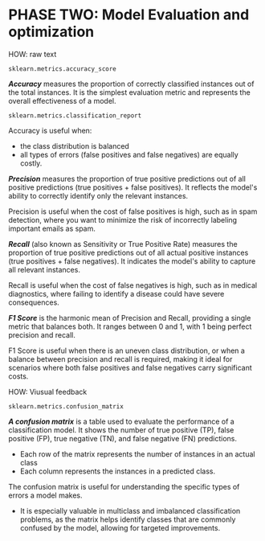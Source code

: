 # PHASE TWO: Model Evaluation and optimization 

HOW: raw text 

```
sklearn.metrics.accuracy_score
```

**_Accuracy_** measures the proportion of correctly classified instances out of the total instances. It is the simplest evaluation metric and represents the overall effectiveness of a model.

```
sklearn.metrics.classification_report
```
Accuracy is useful when: 
- the class distribution is balanced
- all types of errors (false positives and false negatives) are equally costly.

**_Precision_** measures the proportion of true positive predictions out of all positive predictions (true positives + false positives). It reflects the model's ability to correctly identify only the relevant instances.

Precision is useful when the cost of false positives is high, such as in spam detection, where you want to minimize the risk of incorrectly labeling important emails as spam.

**_Recall_** (also known as Sensitivity or True Positive Rate) measures the proportion of true positive predictions out of all actual positive instances (true positives + false negatives). It indicates the model's ability to capture all relevant instances.

Recall is useful when the cost of false negatives is high, such as in medical diagnostics, where failing to identify a disease could have severe consequences.

**_F1 Score_** is the harmonic mean of Precision and Recall, providing a single metric that balances both. It ranges between 0 and 1, with 1 being perfect precision and recall.

F1 Score is useful when there is an uneven class distribution, or when a balance between precision and recall is required, making it ideal for scenarios where both false positives and false negatives carry significant costs.


HOW: Viusual feedback

```
sklearn.metrics.confusion_matrix
```

**_A confusion matrix_** is a table used to evaluate the performance of a classification model. It shows the number of true positive (TP), false positive (FP), true negative (TN), and false negative (FN) predictions.

- Each row of the matrix represents the number of instances in an actual class
- Each column represents the instances in a predicted class.

The confusion matrix is useful for understanding the specific types of errors a model makes.

- It is especially valuable in multiclass and imbalanced classification problems, as the matrix helps identify classes that are commonly confused by the model, allowing for targeted improvements.
